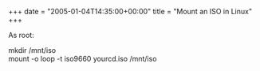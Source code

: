 +++
date = "2005-01-04T14:35:00+00:00"
title = "Mount an ISO in Linux"
+++



As root:

mkdir /mnt/iso  
mount -o loop -t iso9660 yourcd.iso /mnt/iso

